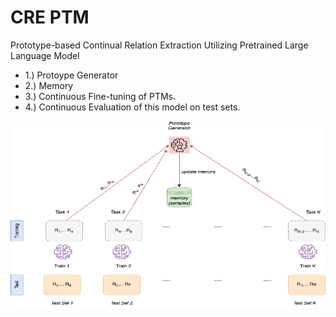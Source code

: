 # CRE PTM
Prototype-based Continual Relation Extraction Utilizing Pretrained Large Language Model
* 1.) Protoype Generator
* 2.) Memory
* 3.) Continuous Fine-tuning of PTMs.
* 4.) Continuous Evaluation of this model on test sets.


<img src="https://github.com/sefeoglu/CRE_PTM/blob/master/doc/CRE_PTM.png" width="550" height="300" />
